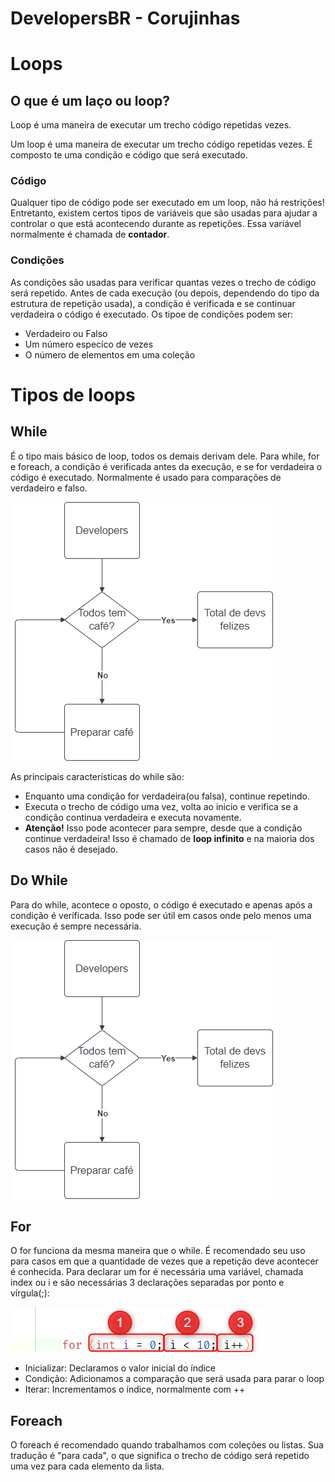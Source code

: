 # DevelopersBR - Corujinhas

# Loops

## O que é um laço ou loop?

Loop é uma maneira de executar um trecho código repetidas vezes.

Um loop é uma maneira de executar um trecho código repetidas vezes. É composto te uma condição e código que será executado.

### Código
Qualquer tipo de código pode ser executado em um loop, não há restrições!
Entretanto, existem certos tipos de variáveis que são usadas para ajudar a controlar o que está acontecendo  durante as repetições. Essa variável normalmente é chamada de **contador**.

### Condições
As condições são usadas para verificar quantas vezes o trecho de código será repetido. Antes de cada execução (ou depois, dependendo do tipo da estrutura de repetição usada), a condição é verificada e se continuar verdadeira o código é executado. Os tipoe de condições podem ser:
- Verdadeiro ou Falso
- Um número especíco de vezes
- O número de elementos em uma coleção


# Tipos de loops

## While
É o tipo mais básico de loop, todos os demais derivam dele. Para while, for e foreach, a condição é verificada antes da execução, e se for verdadeira o código é executado. Normalmente é usado para comparações de verdadeiro e falso.

![image](_resources/while.png)

As principais características do while são:
- Enquanto uma condição for verdadeira(ou falsa), continue repetindo.
- Executa o trecho de código uma vez, volta ao inicio e verifica se a condição continua verdadeira e executa novamente.
- **Atenção!** Isso pode acontecer para sempre, desde que a condição continue verdadeira! Isso é chamado de **loop infinito** e na maioria dos casos não é desejado.


## Do While
Para do while, acontece o oposto, o código é executado e apenas após a condição é verificada.
Isso pode ser útil em casos onde pelo menos uma execução é sempre necessária.

![image](_resources/dowhile.png)

## For
O for funciona da mesma maneira que o while. É recomendado seu uso para casos em que a quantidade de vezes que a repetição deve acontecer é conhecida.
Para declarar um for é necessária uma variável, chamada index ou i e são necessárias 3 declarações separadas por ponto e vírgula(;):

![image](_resources/for.png)

- Inicializar: Declaramos o valor inicial do índice
- Condição: Adicionamos a comparação que será usada para parar o loop 
- Iterar: Incrementamos o índice, normalmente com ++

## Foreach
O foreach é recomendado quando trabalhamos com coleções ou listas. Sua tradução é "para cada", o que significa o trecho de código será repetido uma vez para cada elemento da lista.